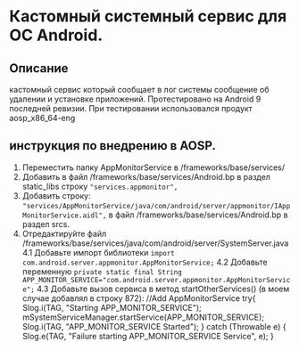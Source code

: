 # Кастомный системный сервис для ОС Android.

## Описание
кастомный сервис который сообщает в лог системы сообщение об удалении и установке приложений. Протестировано на Android 9 последней ревизии. При тестировании использовался продукт aosp_x86_64-eng

## инструкция по внедрению в AOSP.
1. Переместить папку AppMonitorService в /frameworks/base/services/
2. Добавить в файл /frameworks/base/services/Android.bp в раздел static_libs строку `"services.appmonitor",`
3. Добавить строку:
`"services/AppMonitorService/java/com/android/server/appmonitor/IAppMonitorService.aidl",`
в файл /frameworks/base/services/Android.bp в раздел srcs.
4. Отредактируйте файл /frameworks/base/services/java/com/android/server/SystemServer.java
4.1 Добавьте импорт библиотеки 
`import com.android.server.appmonitor.AppMonitorService;`
4.2 Добавьте переменную 
`private static final String APP_MONITOR_SERVICE="com.android.server.appmonitor.AppMonitorService";`
4.3 Добавьте вызов сервиса в метод startOtherServices() (в моем случае добавлял в строку 872):
            //Add AppMonitorService
            try{
            	Slog.i(TAG, "Starting APP_MONITOR_SERVICE");
            	mSystemServiceManager.startService(APP_MONITOR_SERVICE);
            	Slog.i(TAG, "APP_MONITOR_SERVICE Started");
        		} catch (Throwable e) {
                   Slog.e(TAG, "Failure starting APP_MONITOR_SERVICE Service", e);
            }